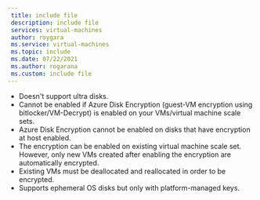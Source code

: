 ```yaml
---
 title: include file
 description: include file
 services: virtual-machines
 author: roygara
 ms.service: virtual-machines
 ms.topic: include
 ms.date: 07/22/2021
 ms.author: rogarana
 ms.custom: include file
---
```

- Doesn't support ultra disks.
- Cannot be enabled if Azure Disk Encryption (guest-VM encryption using bitlocker/VM-Decrypt) is enabled on your VMs/virtual machine scale sets.
- Azure Disk Encryption cannot be enabled on disks that have encryption at host enabled.
- The encryption can be enabled on existing virtual machine scale set. However, only new VMs created after enabling the encryption are automatically encrypted.
- Existing VMs must be deallocated and reallocated in order to be encrypted.
- Supports ephemeral OS disks but only with platform-managed keys.